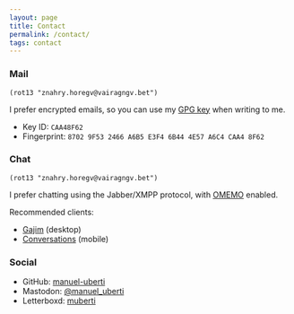 ```yaml
---
layout: page
title: Contact
permalink: /contact/
tags: contact
---
```


### Mail ###
`(rot13 "znahry.horegv@vairagngv.bet")`

I prefer encrypted emails, so you can use
my
[GPG key](https://github.com/manuel-uberti/manuel-uberti.github.io/blob/master/pubkey.txt) when
writing to me.

- Key ID: `CAA48F62`
- Fingerprint: `8702 9F53 2466 A6B5 E3F4 6B44 4E57 A6C4 CAA4 8F62`

### Chat ###
`(rot13 "znahry.horegv@vairagngv.bet")`

I prefer chatting using the Jabber/XMPP protocol,
with [OMEMO](https://en.wikipedia.org/wiki/OMEMO) enabled.

Recommended clients:
- [Gajim](https://gajim.org/) (desktop)
- [Conversations](https://conversations.im/) (mobile)

### Social ###
- GitHub: [manuel-uberti](https://github.com/manuel-uberti)
- Mastodon: [@manuel_uberti](https://functional.cafe/@manuel_uberti)
- Letterboxd: [muberti](https://letterboxd.com/muberti/)
